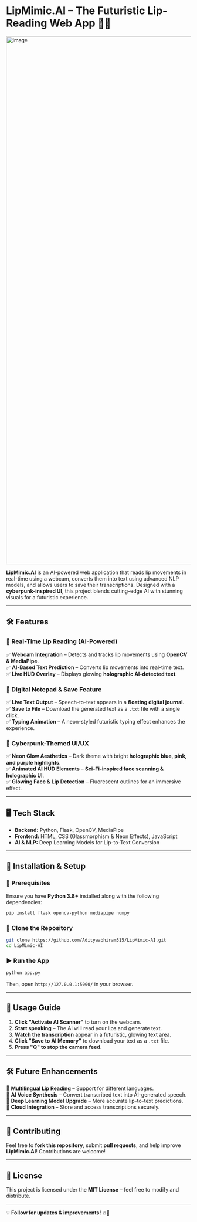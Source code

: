# **LipMimic.AI – The Futuristic Lip-Reading Web App** 🚀🔮  

<img width="1440" alt="image" src="https://github.com/user-attachments/assets/99d489ea-8b65-4820-a576-a7912b95ee39" />


**LipMimic.AI** is an AI-powered web application that reads lip movements in real-time using a webcam, converts them into text using advanced NLP models, and allows users to save their transcriptions. Designed with a **cyberpunk-inspired UI**, this project blends cutting-edge AI with stunning visuals for a futuristic experience.  

---

## **🛠️ Features**  

### **🎥 Real-Time Lip Reading (AI-Powered)**  
✅ **Webcam Integration** – Detects and tracks lip movements using **OpenCV & MediaPipe**.  
✅ **AI-Based Text Prediction** – Converts lip movements into real-time text.  
✅ **Live HUD Overlay** – Displays glowing **holographic AI-detected text**.  

### **📜 Digital Notepad & Save Feature**  
✅ **Live Text Output** – Speech-to-text appears in a **floating digital journal**.  
✅ **Save to File** – Download the generated text as a `.txt` file with a single click.  
✅ **Typing Animation** – A neon-styled futuristic typing effect enhances the experience.  

### **🌌 Cyberpunk-Themed UI/UX**  
✅ **Neon Glow Aesthetics** – Dark theme with bright **holographic blue, pink, and purple highlights**.  
✅ **Animated AI HUD Elements** – **Sci-Fi-inspired face scanning & holographic UI**.  
✅ **Glowing Face & Lip Detection** – Fluorescent outlines for an immersive effect.  

---

## **🖥️ Tech Stack**  

- **Backend:** Python, Flask, OpenCV, MediaPipe  
- **Frontend:** HTML, CSS (Glassmorphism & Neon Effects), JavaScript  
- **AI & NLP:** Deep Learning Models for Lip-to-Text Conversion  

---

## **🚀 Installation & Setup**  

### **🔧 Prerequisites**  
Ensure you have **Python 3.8+** installed along with the following dependencies:  

```bash
pip install flask opencv-python mediapipe numpy
```

### **📂 Clone the Repository**  
```bash
git clone https://github.com/Adityaabhiram315/LipMimic-AI.git
cd LipMimic-AI
```

### **▶️ Run the App**  
```bash
python app.py
```
Then, open `http://127.0.0.1:5000/` in your browser.  

---

## **📜 Usage Guide**  

1. **Click "Activate AI Scanner"** to turn on the webcam.  
2. **Start speaking** – The AI will read your lips and generate text.  
3. **Watch the transcription** appear in a futuristic, glowing text area.  
4. **Click "Save to AI Memory"** to download your text as a `.txt` file.  
5. **Press "Q" to stop the camera feed.**  

---

## **🛠️ Future Enhancements**  

🔹 **Multilingual Lip Reading** – Support for different languages.  
🔹 **AI Voice Synthesis** – Convert transcribed text into AI-generated speech.  
🔹 **Deep Learning Model Upgrade** – More accurate lip-to-text predictions.  
🔹 **Cloud Integration** – Store and access transcriptions securely.  

---

## **🤖 Contributing**  

Feel free to **fork this repository**, submit **pull requests**, and help improve **LipMimic.AI**! Contributions are welcome!  

---

## **📜 License**  

This project is licensed under the **MIT License** – feel free to modify and distribute.  

---

💡 **Follow for updates & improvements!** 🔥🚀
